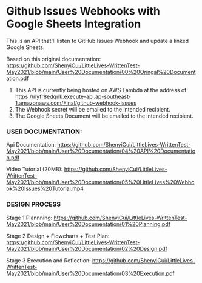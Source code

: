 # Github Issues Webhooks with Google Sheets Integration
This is an API that'll listen to GitHub Issues Webhook and update a linked Google Sheets.

Based on this original documentation: 
https://github.com/ShenyiCui/LittleLives-WrittenTest-May2021/blob/main/User%20Documentation/00%20Oringal%20Documentation.pdf

1. This API is currently being hosted on AWS Lambda at the address of: 
https://nyfr8edqnk.execute-api.ap-southeast-1.amazonaws.com/Final/github-webhook-issues
2. The Webhook secret will be emailed to the intended recipient.
3. The Google Sheets Document will be emailed to the intended recipient.

### USER DOCUMENTATION:
Api Documentation:
https://github.com/ShenyiCui/LittleLives-WrittenTest-May2021/blob/main/User%20Documentation/04%20API%20Documentation.pdf

Video Tutorial (20MB):
https://github.com/ShenyiCui/LittleLives-WrittenTest-May2021/blob/main/User%20Documentation/05%20LittleLives%20Webhook%20Issues%20Tutorial.mp4

### DESIGN PROCESS
Stage 1 Plannning:
https://github.com/ShenyiCui/LittleLives-WrittenTest-May2021/blob/main/User%20Documentation/01%20Planning.pdf

Stage 2 Design + Flowcharts + Test Plan: 
https://github.com/ShenyiCui/LittleLives-WrittenTest-May2021/blob/main/User%20Documentation/02%20Design.pdf

Stage 3 Execution and Reflection: 
https://github.com/ShenyiCui/LittleLives-WrittenTest-May2021/blob/main/User%20Documentation/03%20Execution.pdf
